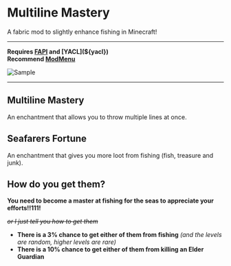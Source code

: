# Multiline Mastery
A fabric mod to slightly enhance fishing in Minecraft!
___
**Requires [FAPI](${fabric}) and [YACL](${yacl})**
\
**Recommend [ModMenu](${modmenu})**

![Sample](https://i.ibb.co/nfJ6P1Z/output.gif)
___
## Multiline Mastery
An enchantment that allows you to throw multiple lines at once.

## Seafarers Fortune
An enchantment that gives you more loot from fishing (fish, treasure and junk).

## How do you get them?
**You need to become a master at fishing for the seas to appreciate your efforts!!111!**

_~~or I just tell you how to get them~~_

+ **There is a 3% chance to get either of them from fishing** *(and the levels are random, higher levels are rare)*
+ **There is a 10% chance to get either of them from killing an Elder Guardian**

